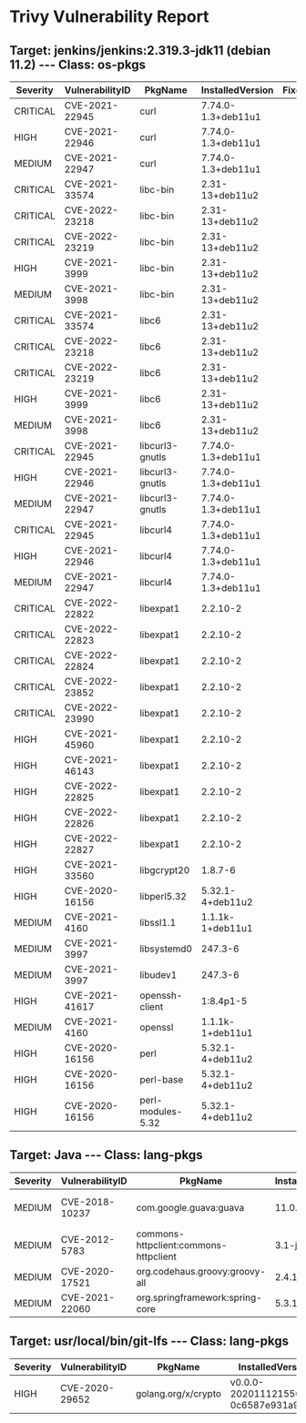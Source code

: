 # Trivy Vulnerability Report

## Target: jenkins/jenkins:2.319.3-jdk11 (debian 11.2) --- Class: os-pkgs
|Severity|VulnerabilityID|PkgName|InstalledVersion|FixedVersion|
|--------|---------------|-------|----------------|------------|
|CRITICAL|CVE-2021-22945|curl|7.74.0-1.3+deb11u1||
|HIGH|CVE-2021-22946|curl|7.74.0-1.3+deb11u1||
|MEDIUM|CVE-2021-22947|curl|7.74.0-1.3+deb11u1||
|CRITICAL|CVE-2021-33574|libc-bin|2.31-13+deb11u2||
|CRITICAL|CVE-2022-23218|libc-bin|2.31-13+deb11u2||
|CRITICAL|CVE-2022-23219|libc-bin|2.31-13+deb11u2||
|HIGH|CVE-2021-3999|libc-bin|2.31-13+deb11u2||
|MEDIUM|CVE-2021-3998|libc-bin|2.31-13+deb11u2||
|CRITICAL|CVE-2021-33574|libc6|2.31-13+deb11u2||
|CRITICAL|CVE-2022-23218|libc6|2.31-13+deb11u2||
|CRITICAL|CVE-2022-23219|libc6|2.31-13+deb11u2||
|HIGH|CVE-2021-3999|libc6|2.31-13+deb11u2||
|MEDIUM|CVE-2021-3998|libc6|2.31-13+deb11u2||
|CRITICAL|CVE-2021-22945|libcurl3-gnutls|7.74.0-1.3+deb11u1||
|HIGH|CVE-2021-22946|libcurl3-gnutls|7.74.0-1.3+deb11u1||
|MEDIUM|CVE-2021-22947|libcurl3-gnutls|7.74.0-1.3+deb11u1||
|CRITICAL|CVE-2021-22945|libcurl4|7.74.0-1.3+deb11u1||
|HIGH|CVE-2021-22946|libcurl4|7.74.0-1.3+deb11u1||
|MEDIUM|CVE-2021-22947|libcurl4|7.74.0-1.3+deb11u1||
|CRITICAL|CVE-2022-22822|libexpat1|2.2.10-2||
|CRITICAL|CVE-2022-22823|libexpat1|2.2.10-2||
|CRITICAL|CVE-2022-22824|libexpat1|2.2.10-2||
|CRITICAL|CVE-2022-23852|libexpat1|2.2.10-2||
|CRITICAL|CVE-2022-23990|libexpat1|2.2.10-2||
|HIGH|CVE-2021-45960|libexpat1|2.2.10-2||
|HIGH|CVE-2021-46143|libexpat1|2.2.10-2||
|HIGH|CVE-2022-22825|libexpat1|2.2.10-2||
|HIGH|CVE-2022-22826|libexpat1|2.2.10-2||
|HIGH|CVE-2022-22827|libexpat1|2.2.10-2||
|HIGH|CVE-2021-33560|libgcrypt20|1.8.7-6||
|HIGH|CVE-2020-16156|libperl5.32|5.32.1-4+deb11u2||
|MEDIUM|CVE-2021-4160|libssl1.1|1.1.1k-1+deb11u1||
|MEDIUM|CVE-2021-3997|libsystemd0|247.3-6||
|MEDIUM|CVE-2021-3997|libudev1|247.3-6||
|HIGH|CVE-2021-41617|openssh-client|1:8.4p1-5||
|MEDIUM|CVE-2021-4160|openssl|1.1.1k-1+deb11u1||
|HIGH|CVE-2020-16156|perl|5.32.1-4+deb11u2||
|HIGH|CVE-2020-16156|perl-base|5.32.1-4+deb11u2||
|HIGH|CVE-2020-16156|perl-modules-5.32|5.32.1-4+deb11u2||

## Target: Java --- Class: lang-pkgs
|Severity|VulnerabilityID|PkgName|InstalledVersion|FixedVersion|
|--------|---------------|-------|----------------|------------|
|MEDIUM|CVE-2018-10237|com.google.guava:guava|11.0.1|24.1.1-jre, 24.1.1-android|
|MEDIUM|CVE-2012-5783|commons-httpclient:commons-httpclient|3.1-jenkins-3||
|MEDIUM|CVE-2020-17521|org.codehaus.groovy:groovy-all|2.4.12|2.4.21, 2.5.14, 3.0.7|
|MEDIUM|CVE-2021-22060|org.springframework:spring-core|5.3.11|5.2.19, 5.3.14|

## Target: usr/local/bin/git-lfs --- Class: lang-pkgs
|Severity|VulnerabilityID|PkgName|InstalledVersion|FixedVersion|
|--------|---------------|-------|----------------|------------|
|HIGH|CVE-2020-29652|golang.org/x/crypto|v0.0.0-20201112155050-0c6587e931a9|v0.0.0-20201216223049-8b5274cf687f|
